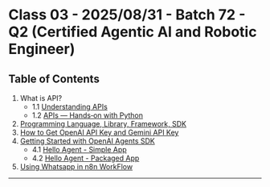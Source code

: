 # Class 03 - 2025/08/31 - Batch 72 - Q2 (Certified Agentic AI and Robotic Engineer)

## Table of Contents

1. What is API?
   - 1.1 [Understanding APIs](./01_what_is_api/README.md)
   - 1.2 [APIs — Hands‑on with Python](./01_what_is_api/api_basics_demo.ipynb)
2. [Programming Language, Library, Framework, SDK](./02-lang-lib-fw-sdk/README.md)
3. [How to Get OpenAI API Key and Gemini API Key](./03_get_api_key/readme.md)
4. [Getting Started with OpenAI Agents SDK](./04-getting-started-openai-agents-sdk/README.md)
	- 4.1 [Hello Agent - Simple App](./04-getting-started-openai-agents-sdk/01_sdk_simple_app/)
	- 4.2 [Hello Agent - Packaged App](./04-getting-started-openai-agents-sdk/02_sdk_packaged_app/)
5. [Using Whatsapp in n8n WorkFlow](./05_using_whatsapp_in_n8n_workflow/)

---